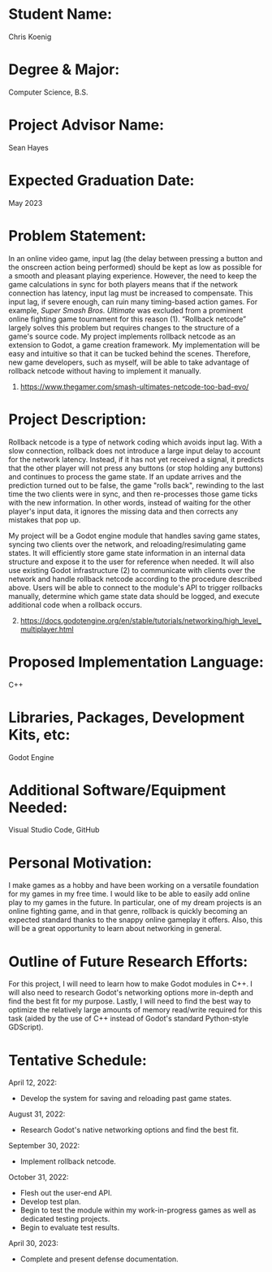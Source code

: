 Student Name:
=============

Chris Koenig

Degree & Major:
===============

Computer Science, B.S.

Project Advisor Name:
=====================

Sean Hayes

Expected Graduation Date:
=========================

May 2023

Problem Statement:
==================

In an online video game, input lag (the delay between pressing a button and the
onscreen action being performed) should be kept as low as possible for a smooth
and pleasant playing experience. However, the need to keep the game calculations
in sync for both players means that if the network connection has latency, input
lag must be increased to compensate. This input lag, if severe enough, can ruin
many timing-based action games. For example, *Super Smash Bros. Ultimate*
was excluded from a prominent online fighting game tournament for this reason (1).
“Rollback netcode” largely solves this problem but requires changes to the
structure of a game's source code. My project implements rollback netcode as
an extension to Godot, a game creation framework. My implementation will be
easy and intuitive so that it can be tucked behind the scenes. Therefore, new
game developers, such as myself, will be able to take advantage of rollback
netcode without having to implement it manually.

1.  https://www.thegamer.com/smash-ultimates-netcode-too-bad-evo/

Project Description:
====================

Rollback netcode is a type of network coding which avoids input lag. With a slow
connection, rollback does not introduce a large input delay to account for the
network latency. Instead, if it has not yet received a signal, it predicts that
the other player will not press any buttons (or stop holding any buttons) and
continues to process the game state. If an update arrives and the prediction
turned out to be false, the game "rolls back", rewinding to the last time the
two clients were in sync, and then re-processes those game ticks with the new
information. In other words, instead of waiting for the other player's input
data, it ignores the missing data and then corrects any mistakes that pop up.

My project will be a Godot engine module that handles saving game states,
syncing two clients over the network, and reloading/resimulating game states. It
will efficiently store game state information in an internal data structure and
expose it to the user for reference when needed. It will also use existing Godot
infrastructure (2) to communicate with clients over the network and handle
rollback netcode according to the procedure described above. Users will be able
to connect to the module's API to trigger rollbacks manually, determine which
game state data should be logged, and execute additional code when a rollback
occurs.

2.  https://docs.godotengine.org/en/stable/tutorials/networking/high_level_multiplayer.html

Proposed Implementation Language:
=================================

C++

Libraries, Packages, Development Kits, etc:
===========================================

Godot Engine

Additional Software/Equipment Needed:
=====================================

Visual Studio Code, GitHub

Personal Motivation:
====================

I make games as a hobby and have been working on a versatile foundation for my
games in my free time. I would like to be able to easily add online play to my
games in the future. In particular, one of my dream projects is an online
fighting game, and in that genre, rollback is quickly becoming an expected
standard thanks to the snappy online gameplay it offers. Also, this will be a
great opportunity to learn about networking in general.

Outline of Future Research Efforts:
===================================

For this project, I will need to learn how to make Godot modules in C++. I will
also need to research Godot's networking options more in-depth and find the best
fit for my purpose. Lastly, I will need to find the best way to optimize the
relatively large amounts of memory read/write required for this task (aided by
the use of C++ instead of Godot's standard Python-style GDScript).

Tentative Schedule:
===================

April 12, 2022:
- Develop the system for saving and reloading past game states.

August 31, 2022:
- Research Godot's native networking options and find the best fit.

September 30, 2022:
- Implement rollback netcode.

October 31, 2022:
- Flesh out the user-end API.
- Develop test plan.
- Begin to test the module within my work-in-progress games as well as dedicated testing projects.
- Begin to evaluate test results.

April 30, 2023:
- Complete and present defense documentation.